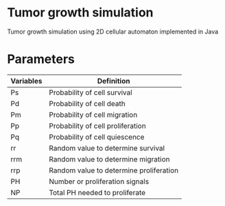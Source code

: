 # Tumor growth simulation
Tumor growth simulation using 2D cellular automaton implemented in Java

# Parameters

| Variables  | Definition |
| ------------- | ------------- |
| Ps  | Probability of cell survival  |
| Pd | Probability of cell death  |
| Pm  | Probability of cell migration |
| Pp  | Probability of cell proliferation  |
| Pq  | Probability of cell quiescence  |
| rr  | Random value to determine survival |
| rrm  | Random value to determine migration  |
| rrp  | Random value to determine proliferation  |
| PH  | Number or proliferation signals |
| NP  | Total PH needed to proliferate  |


